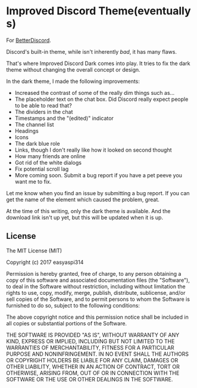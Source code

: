 # Improved Discord Theme(eventually s)

For [BetterDiscord](https://github.com/Jiiks/BetterDiscordApp).

Discord's built-in theme, while isn't inherently *bad*, it has many flaws.

That's where Improved Discord Dark comes into play. It tries to fix the dark theme without changing the overall
concept or design.

In the dark theme, I made the following improvements:

* Increased the contrast of some of the really dim things such as…
 * The placeholder text on the chat box. Did Discord really expect people to be able to read that?
 * The dividers in the chat
 * Timestamps and the "(edited)" indicator
 * The channel list
 * Headings
 * Icons
 * The dark blue role
 * Links, though I don't really like how it looked on second thought
 * How many friends are online
* Got rid of the white dialogs
* Fix potential scroll lag
* More coming soon. Submit a bug report if you have a pet peeve you want me to fix.

Let me know when you find an issue by submitting a bug report. If you can get the name of the element which caused
the problem, great.

At the time of this writing, only the dark theme is available. And the download link isn't up yet, but this will
be updated when it is up.

## License

The MIT License (MIT)

Copyright (c) 2017 easyaspi314

Permission is hereby granted, free of charge, to any person obtaining a copy
of this software and associated documentation files (the "Software"), to deal
in the Software without restriction, including without limitation the rights
to use, copy, modify, merge, publish, distribute, sublicense, and/or sell
copies of the Software, and to permit persons to whom the Software is
furnished to do so, subject to the following conditions:

The above copyright notice and this permission notice shall be included in
all copies or substantial portions of the Software.

THE SOFTWARE IS PROVIDED "AS IS", WITHOUT WARRANTY OF ANY KIND, EXPRESS OR
IMPLIED, INCLUDING BUT NOT LIMITED TO THE WARRANTIES OF MERCHANTABILITY,
FITNESS FOR A PARTICULAR PURPOSE AND NONINFRINGEMENT. IN NO EVENT SHALL THE
AUTHORS OR COPYRIGHT HOLDERS BE LIABLE FOR ANY CLAIM, DAMAGES OR OTHER
LIABILITY, WHETHER IN AN ACTION OF CONTRACT, TORT OR OTHERWISE, ARISING FROM,
OUT OF OR IN CONNECTION WITH THE SOFTWARE OR THE USE OR OTHER DEALINGS IN
THE SOFTWARE.
